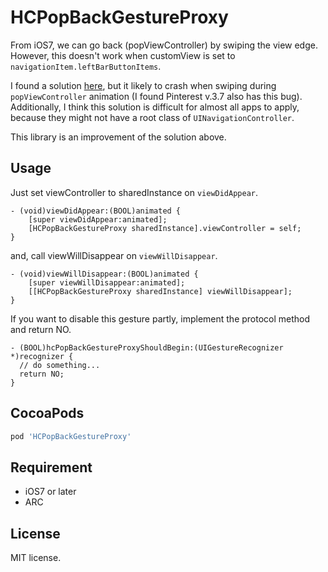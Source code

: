 HCPopBackGestureProxy
=====================

From iOS7, we can go back (popViewController) by swiping the view edge.
However, this doesn't work when customView is set to `navigationItem.leftBarButtonItems`.

I found a solution [here](http://keighl.com/post/ios7-interactive-pop-gesture-custom-back-button/), but it likely to crash when swiping during `popViewController` animation (I found Pinterest v.3.7 also has this bug).
Additionally, I think this solution is difficult for almost all apps to apply, because they might not have a root class of `UINavigationController`.

This library is an improvement of the solution above.

## Usage

Just set viewController to sharedInstance on `viewDidAppear`.

```obj-c
- (void)viewDidAppear:(BOOL)animated {
    [super viewDidAppear:animated];
    [HCPopBackGestureProxy sharedInstance].viewController = self;
}
```

and, call viewWillDisappear on `viewWillDisappear`.

```obj-c
- (void)viewWillDisappear:(BOOL)animated {
    [super viewWillDisappear:animated];
    [[HCPopBackGestureProxy sharedInstance] viewWillDisappear];
}
```

If you want to disable this gesture partly, implement the protocol method and return NO.

```
- (BOOL)hcPopBackGestureProxyShouldBegin:(UIGestureRecognizer *)recognizer {
  // do something...
  return NO;
}
```

## CocoaPods

```ruby
pod 'HCPopBackGestureProxy'
```

## Requirement

- iOS7 or later
- ARC

## License

MIT license.
